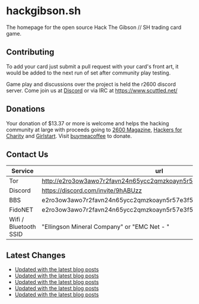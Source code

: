 # hackgibson.sh
The homepage for the open source Hack The Gibson // SH trading card game.


## Contributing

To add your card just submit a pull request with your card's front art, it would be added to the next run of set after community play testing.

Game play and discussions over the project is held the r2600 discord server. Come join us at [Discord](https://discord.com/invite/9hABUzz) or via IRC at https://www.scuttled.net/


## Donations

Your donation of $13.37 or more is welcome and helps the hacking community at large with proceeds going to [2600 Magazine](https://2600.com/), [Hackers for Charity](https://hackersforcharity.org) and [Girlstart](https://girlstart.org).  Visit [buymeacoffee](https://www.buymeacoffee.com/hackgibson.sh) to donate.


## Contact Us

Service | url
-|-
Tor | http://e2ro3ow3awo7r2favn24n65ycc2qmzkoayn5r57e3f56nvjwdcgg32ad.onion
Discord | https://discord.com/invite/9hABUzz
BBS | e2ro3ow3awo7r2favn24n65ycc2qmzkoayn5r57e3f56nvjwdcgg32ad.onion:23
FidoNET | e2ro3ow3awo7r2favn24n65ycc2qmzkoayn5r57e3f56nvjwdcgg32ad.onion:24554
Wifi / Bluetooth SSID | "Ellingson Mineral Company" or "EMC Net - <fidonet address>"

## Latest Changes
<!-- BLOG-POST-LIST:START -->
- [Updated with the latest blog posts](https://github.com/DFW2600/hackgibson.sh/commit/8eb129c0295928aaba150f4f79f471c215693442)
- [Updated with the latest blog posts](https://github.com/DFW2600/hackgibson.sh/commit/b5c3f0c0cf508e82bae2bd7f92f8504d7fbe597b)
- [Updated with the latest blog posts](https://github.com/DFW2600/hackgibson.sh/commit/5a4e8a032cb28fe8ec365aa8d4fc891963396478)
- [Updated with the latest blog posts](https://github.com/DFW2600/hackgibson.sh/commit/c4a08f2dfcc10e6d1dd69c0178ed06b015179661)
- [Updated with the latest blog posts](https://github.com/DFW2600/hackgibson.sh/commit/b3c7c81a1664f143aae8d5874c46ceba46267653)
<!-- BLOG-POST-LIST:END -->

